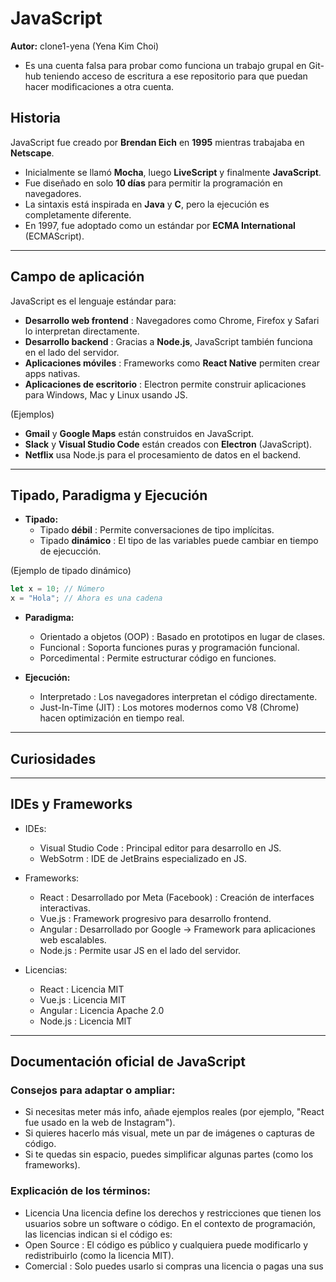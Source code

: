 # JavaScript
**Autor:** clone1-yena (Yena Kim Choi)
 - Es una cuenta falsa para probar como funciona un trabajo grupal en Git-hub teniendo acceso de escritura a ese repositorio para que puedan hacer modificaciones a otra cuenta.

## Historia
JavaScript fue creado por **Brendan Eich** en **1995** mientras trabajaba en **Netscape**.
- Inicialmente se llamó **Mocha**, luego **LiveScript** y finalmente **JavaScript**.
- Fue diseñado en solo **10 días** para permitir la programación en navegadores.
- La sintaxis está inspirada en **Java** y **C**, pero la ejecución es completamente diferente.
- En 1997, fue adoptado como un estándar por **ECMA International** (ECMAScript).

---

## Campo de aplicación
JavaScript es el lenguaje estándar para:
- **Desarrollo web frontend** : Navegadores como Chrome, Firefox y Safari lo interpretan directamente.
- **Desarrollo backend** : Gracias a **Node.js**, JavaScript también funciona en el lado del servidor.
- **Aplicaciones móviles** : Frameworks como **React Native** permiten crear apps nativas.
- **Aplicaciones de escritorio** : Electron permite construir aplicaciones para Windows, Mac y Linux usando JS.

(Ejemplos)
- **Gmail** y **Google Maps** están construidos en JavaScript.
- **Slack** y **Visual Studio Code** están creados con **Electron** (JavaScript).
- **Netflix** usa Node.js para el procesamiento de datos en el backend.

---

## Tipado, Paradigma y Ejecución
- **Tipado:**
  - Tipado **débil** : Permite conversaciones de tipo implícitas.
  - Tipado **dinámico** : El tipo de las variables puede cambiar en tiempo de ejecucción.
 
(Ejemplo de tipado dinámico)
```javascript
let x = 10; // Número
x = "Hola"; // Ahora es una cadena
```

- **Paradigma:**
  - Orientado a objetos (OOP) : Basado en prototipos en lugar de clases.
  - Funcional : Soporta funciones puras y programación funcional.
  - Porcedimental : Permite estructurar código en funciones.
  
- **Ejecución:**
  - Interpretado : Los navegadores interpretan el código directamente.
  - Just-In-Time (JIT) : Los motores modernos como V8 (Chrome) hacen optimización en tiempo real.
  
---

## Curiosidades


---

## IDEs y Frameworks
- IDEs:
  - Visual Studio Code : Principal editor para desarrollo en JS.
  - WebSotrm : IDE de JetBrains especializado en JS.

- Frameworks:
  - React : Desarrollado por Meta (Facebook) : Creación de interfaces interactivas.
  - Vue.js : Framework progresivo para desarrollo frontend.
  - Angular : Desarrollado por Google → Framework para aplicaciones web escalables.
  - Node.js : Permite usar JS en el lado del servidor.

- Licencias:
  - React : Licencia MIT
  - Vue.js : Licencia MIT
  - Angular : Licencia Apache 2.0
  - Node.js : Licencia MIT

---
Documentación oficial de JavaScript
---

### **Consejos para adaptar o ampliar:**
- Si necesitas meter más info, añade ejemplos reales (por ejemplo, "React fue usado en la web de Instagram").
- Si quieres hacerlo más visual, mete un par de imágenes o capturas de código.
- Si te quedas sin espacio, puedes simplificar algunas partes (como los frameworks).

### **Explicación de los términos:**
- Licencia
Una licencia define los derechos y restricciones que tienen los usuarios sobre un software o código. En el contexto de programación, las licencias indican si el código es:
 - Open Source : El código es público y cualquiera puede modificarlo y redistribuirlo (como la licencia MIT).
 - Comercial : Solo puedes usarlo si compras una licencia o pagas una sus
